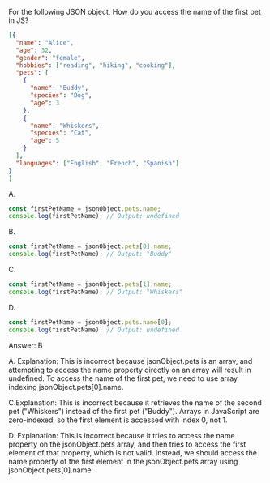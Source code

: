 For the following JSON object, How do you access the name of the first pet in JS?

```json
[{
  "name": "Alice",
  "age": 32,
  "gender": "female",
  "hobbies": ["reading", "hiking", "cooking"],
  "pets": [
    {
      "name": "Buddy",
      "species": "Dog",
      "age": 3
    },
    {
      "name": "Whiskers",
      "species": "Cat",
      "age": 5
    }
  ],
  "languages": ["English", "French", "Spanish"]
}
]
```


A.  
```js
const firstPetName = jsonObject.pets.name;
console.log(firstPetName); // Output: undefined
```

B.  
```js
const firstPetName = jsonObject.pets[0].name;
console.log(firstPetName); // Output: "Buddy"
```

C.
```js
const firstPetName = jsonObject.pets[1].name;
console.log(firstPetName); // Output: "Whiskers"
```

D.
```js
const firstPetName = jsonObject.pets.name[0];
console.log(firstPetName); // Output: undefined
```


Answer: B


A. Explanation: This is incorrect because jsonObject.pets is an array, and attempting to access the name property directly on an array will result in undefined. To access the name of the first pet, we need to use array indexing jsonObject.pets[0].name.

C.Explanation: This is incorrect because it retrieves the name of the second pet ("Whiskers") instead of the first pet ("Buddy"). Arrays in JavaScript are zero-indexed, so the first element is accessed with index 0, not 1.

D. Explanation: This is incorrect because it tries to access the name property on the jsonObject.pets array, and then tries to access the first element of that property, which is not valid. Instead, we should access the name property of the first element in the jsonObject.pets array using jsonObject.pets[0].name.



